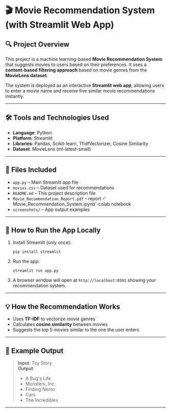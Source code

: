 
# 🎬 Movie Recommendation System (with Streamlit Web App)

## 🔍 Project Overview
This project is a machine learning-based **Movie Recommendation System** that suggests movies to users based on their preferences. It uses a **content-based filtering approach** based on movie genres from the **MovieLens dataset**.

The system is deployed as an interactive **Streamlit web app**, allowing users to enter a movie name and receive five similar movie recommendations instantly.

---

## 🛠️ Tools and Technologies Used
- **Language**: Python  
- **Platform**: Streamlit  
- **Libraries**: Pandas, Scikit-learn, TfidfVectorizer, Cosine Similarity  
- **Dataset**: MovieLens (ml-latest-small)

---

## 📁 Files Included
- `app.py` – Main Streamlit app file  
- `movies.csv` – Dataset used for recommendations  
- `README.md` – This project description file  
- `Movie_Recommendation_Report.pdf` –  report
-'  Movie_Recommendation_System.ipynb'-colab notebook
- `screenshots/` – App output examples

---

## 🚀 How to Run the App Locally

1. Install Streamlit (only once):
   ```
   pip install streamlit
   ```

2. Run the app:
   ```
   streamlit run app.py
   ```

3. A browser window will open at `http://localhost:8501` showing your recommendation system.

---

## 💡 How the Recommendation Works

- Uses **TF-IDF** to vectorize movie genres
- Calculates **cosine similarity** between movies
- Suggests the top 5 movies similar to the one the user enters

---

## 🧪 Example Output

> **Input**: Toy Story  
> **Output**:  
> - A Bug's Life  
> - Monsters, Inc.  
> - Finding Nemo  
> - Cars  
> - The Incredibles

---


